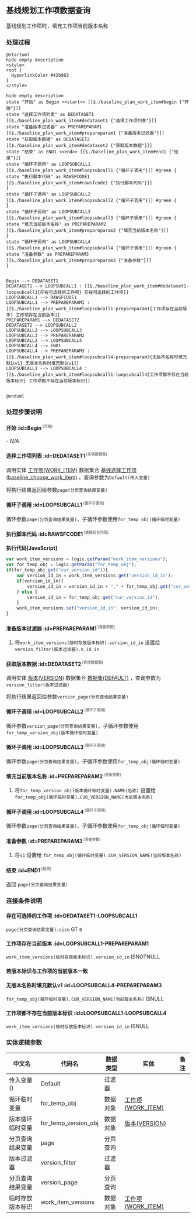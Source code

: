 ## 基线规划工作项数据查询 <!-- {docsify-ignore-all} -->

   基线规划工作项时，填充工作项当前版本名称

### 处理过程

```plantuml
@startuml
hide empty description
<style>
root {
  HyperlinkColor #42b983
}
</style>

hide empty description
state "开始" as Begin <<start>> [[$./baseline_plan_work_item#begin {"开始"}]]
state "选择工作项列表" as DEDATASET1  [[$./baseline_plan_work_item#dedataset1 {"选择工作项列表"}]]
state "准备版本过滤器" as PREPAREPARAM1  [[$./baseline_plan_work_item#prepareparam1 {"准备版本过滤器"}]]
state "获取版本数据" as DEDATASET2  [[$./baseline_plan_work_item#dedataset2 {"获取版本数据"}]]
state "结束" as END1 <<end>> [[$./baseline_plan_work_item#end1 {"结束"}]]
state "循环子调用" as LOOPSUBCALL1  [[$./baseline_plan_work_item#loopsubcall1 {"循环子调用"}]] #green {
state "执行脚本代码" as RAWSFCODE1  [[$./baseline_plan_work_item#rawsfcode1 {"执行脚本代码"}]]
}
state "循环子调用" as LOOPSUBCALL2  [[$./baseline_plan_work_item#loopsubcall2 {"循环子调用"}]] #green {
}
state "循环子调用" as LOOPSUBCALL3  [[$./baseline_plan_work_item#loopsubcall3 {"循环子调用"}]] #green {
state "填充当前版本名称" as PREPAREPARAM2  [[$./baseline_plan_work_item#prepareparam2 {"填充当前版本名称"}]]
}
state "循环子调用" as LOOPSUBCALL4  [[$./baseline_plan_work_item#loopsubcall4 {"循环子调用"}]] #green {
state "准备参数" as PREPAREPARAM3  [[$./baseline_plan_work_item#prepareparam3 {"准备参数"}]]
}


Begin --> DEDATASET1
DEDATASET1 --> LOOPSUBCALL1 : [[$./baseline_plan_work_item#dedataset1-loopsubcall1{存在可选择的工作项} 存在可选择的工作项]]
LOOPSUBCALL1 --> RAWSFCODE1
LOOPSUBCALL1 --> PREPAREPARAM1 : [[$./baseline_plan_work_item#loopsubcall1-prepareparam1{工作项存在当前版本} 工作项存在当前版本]]
PREPAREPARAM1 --> DEDATASET2
DEDATASET2 --> LOOPSUBCALL2
LOOPSUBCALL2 --> LOOPSUBCALL3
LOOPSUBCALL3 --> PREPAREPARAM2
LOOPSUBCALL2 --> LOOPSUBCALL4
LOOPSUBCALL4 --> END1
LOOPSUBCALL4 --> PREPAREPARAM3 : [[$./baseline_plan_work_item#loopsubcall4-prepareparam3{无版本名称时填充默认v1} 无版本名称时填充默认v1]]
LOOPSUBCALL1 --> LOOPSUBCALL4 : [[$./baseline_plan_work_item#loopsubcall1-loopsubcall4{工作项都不存在当前版本标识} 工作项都不存在当前版本标识]]


@enduml
```


### 处理步骤说明

#### 开始 :id=Begin<sup class="footnote-symbol"> <font color=gray size=1>[开始]</font></sup>



*- N/A*
#### 选择工作项列表 :id=DEDATASET1<sup class="footnote-symbol"> <font color=gray size=1>[实体数据集]</font></sup>



调用实体 [工作项(WORK_ITEM)](module/ProjMgmt/work_item.md) 数据集合 [基线选择工作项(baseline_choose_work_item)](module/ProjMgmt/work_item#数据集合) ，查询参数为`Default(传入变量)`

将执行结果返回给参数`page(分页查询结果变量)`

#### 循环子调用 :id=LOOPSUBCALL1<sup class="footnote-symbol"> <font color=gray size=1>[循环子调用]</font></sup>



循环参数`page(分页查询结果变量)`，子循环参数使用`for_temp_obj(循环临时变量)`
#### 执行脚本代码 :id=RAWSFCODE1<sup class="footnote-symbol"> <font color=gray size=1>[直接后台代码]</font></sup>



<p class="panel-title"><b>执行代码[JavaScript]</b></p>

```javascript
var work_item_versions = logic.getParam("work_item_versions");
var for_temp_obj = logic.getParam("for_temp_obj");
if(for_temp_obj.get("cur_version_id")){
    var version_id_in = work_item_versions.get("version_id_in");
    if(version_id_in){
        version_id_in = version_id_in + "," + for_temp_obj.get("cur_version_id");
    } else {
        version_id_in = for_temp_obj.get("cur_version_id");
    }
    work_item_versions.set("version_id_in", version_id_in);
}
```

#### 准备版本过滤器 :id=PREPAREPARAM1<sup class="footnote-symbol"> <font color=gray size=1>[准备参数]</font></sup>



1. 将`work_item_versions(临时存放版本标识).version_id_in` 设置给  `version_filter(版本过滤器).n_id_in`

#### 获取版本数据 :id=DEDATASET2<sup class="footnote-symbol"> <font color=gray size=1>[实体数据集]</font></sup>



调用实体 [版本(VERSION)](module/Base/version.md) 数据集合 [数据集(DEFAULT)](module/Base/version#数据集合) ，查询参数为`version_filter(版本过滤器)`

将执行结果返回给参数`version_page(分页查询结果变量)`

#### 循环子调用 :id=LOOPSUBCALL2<sup class="footnote-symbol"> <font color=gray size=1>[循环子调用]</font></sup>



循环参数`version_page(分页查询结果变量)`，子循环参数使用`for_temp_version_obj(版本循环临时变量)`
#### 循环子调用 :id=LOOPSUBCALL3<sup class="footnote-symbol"> <font color=gray size=1>[循环子调用]</font></sup>



循环参数`page(分页查询结果变量)`，子循环参数使用`for_temp_obj(循环临时变量)`
#### 填充当前版本名称 :id=PREPAREPARAM2<sup class="footnote-symbol"> <font color=gray size=1>[准备参数]</font></sup>



1. 将`for_temp_version_obj(版本循环临时变量).NAME(名称)` 设置给  `for_temp_obj(循环临时变量).CUR_VERSION_NAME(当前版本名称)`

#### 循环子调用 :id=LOOPSUBCALL4<sup class="footnote-symbol"> <font color=gray size=1>[循环子调用]</font></sup>



循环参数`page(分页查询结果变量)`，子循环参数使用`for_temp_obj(循环临时变量)`
#### 准备参数 :id=PREPAREPARAM3<sup class="footnote-symbol"> <font color=gray size=1>[准备参数]</font></sup>



1. 将`v1` 设置给  `for_temp_obj(循环临时变量).CUR_VERSION_NAME(当前版本名称)`

#### 结束 :id=END1<sup class="footnote-symbol"> <font color=gray size=1>[结束]</font></sup>



返回 `page(分页查询结果变量)`


### 连接条件说明
#### 存在可选择的工作项 :id=DEDATASET1-LOOPSUBCALL1

`page(分页查询结果变量).size` GT `0`
#### 工作项存在当前版本 :id=LOOPSUBCALL1-PREPAREPARAM1

`work_item_versions(临时存放版本标识).version_id_in` ISNOTNULL
#### 若版本标识与工作项的当前版本一致 


#### 无版本名称时填充默认v1 :id=LOOPSUBCALL4-PREPAREPARAM3

`for_temp_obj(循环临时变量).CUR_VERSION_NAME(当前版本名称)` ISNULL
#### 工作项都不存在当前版本标识 :id=LOOPSUBCALL1-LOOPSUBCALL4

`work_item_versions(临时存放版本标识).version_id_in` ISNULL


### 实体逻辑参数

|    中文名   |    代码名    |  数据类型    |  实体   |备注 |
| --------| --------| -------- | -------- | --------   |
|传入变量(<i class="fa fa-check"/></i>)|Default|过滤器|||
|循环临时变量|for_temp_obj|数据对象|[工作项(WORK_ITEM)](module/ProjMgmt/work_item.md)||
|版本循环临时变量|for_temp_version_obj|数据对象|[版本(VERSION)](module/Base/version.md)||
|分页查询结果变量|page|分页查询|||
|版本过滤器|version_filter|过滤器|||
|分页查询结果变量|version_page|分页查询|||
|临时存放版本标识|work_item_versions|数据对象|[工作项(WORK_ITEM)](module/ProjMgmt/work_item.md)||
